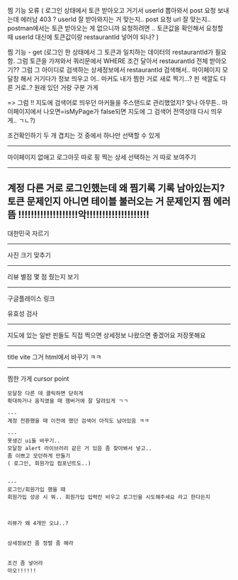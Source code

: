 
찜 기능 오류 ( 로그인 상태에서 토큰 받아오고 거기서 userId 뽑아와서 post 요청 보내는데 에러남 403 ? 
userId 잘 받아와지는 거 맞는지..
post 요청 url 잘 맞는지..
postman에서는 토큰 받아오는 게 없으니까 요청하려면 .. 토큰값을 확인해서 요청할 때 userId 대신에 토큰값이랑 restaurantId 넣어야 되나?
)



찜 기능 - get (로그인 한 상태에서 그 토큰과 일치하는 데이터의 restaurantId가 필요함. 그럼 토큰을 가져와서 쿼리문에서 WHERE 조건 달아서 restaurantId 전체 받아오기??
그럼 그 아이디로 검색하는 상세정보에서 restaurantId 검색해서..
마이페이지 모달창 해서 거기다가 정보 띄우고 어.. 마커도 내가 찜한 거로 새로 찍기...? 핀 색깔도 다른 거로..? 원래 있던 거랑 구분 가게

=> 그럼 !! 지도에 검색어로 띄우던 마커들을 주스탠드로 관리했었지? 맞나
아무튼.. 마이페이지에서 나오면=isMyPage가 false되면 지도에 그 검색어 전역상태 다시 띄우게.. ㄱㄴ?)

조건확인하기
두 개 겹치는 것 중에서 하나만 선택할 수 있게 

---
마이페이지 없애고 로그아웃 따로 핑 찍는 상세 선택하는 거 따로 보여주기

---
계정 다른 거로 로그인했는데 왜 찜기록 기록 남아있는지? 토큰 문제인지 아니면 테이블 불러오는 거 문제인지 찜 에러 뜸 !!!!!!!!!!!!!!!!!!!악!!!!!!!!!!!!!!!!!!!!
---
대한민국 자르기

---
사진 크기 맞추기

---
리뷰 별점 몇 점 줬는지 보기

---
구글플레이스 링크


유효성 검사

---
지도에 있는 일반 핀들도 직접 찍으면 상세정보 나왔으면 좋겠어요
저장못해요

---
title vite 그거 html에서 바꾸기 ㅋㅋ

---
찜한 가게 cursor point

~~~
모달창 다른 데 클릭하면 닫히게
확대하거나 움직였을 때 햄버거에 잘 달려있게 ㄱㄱ

---
계정 전환했을 때 이전에 했던 검색어 아직도 남아있음 ㅋㅋ

---
못생긴 ui들 바꾸기..
모달창 alert 라이브러리 같은 거 있음 좀 찾아봐서 넣고.. 
좀 이쁘고 모던하게 만들기
( 로그인, 회원가입 컴포넌트도..)


---
로그인/회원가입 했을 때 
회원가입 성공 시 뭐.. 회원가입 입력칸 비우고 로그인을 시도해주세요 라고 한다든지 



리뷰가 왜 4개만 오냐..?


상세정보칸 좀 정렬 좀 해라


조건 좀 넣어라
아오!!!!!!